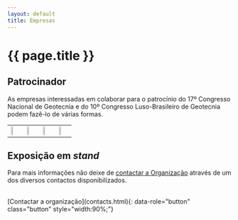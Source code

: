 ```yaml
---
layout: default
title: Empresas
---
```


# {{ page.title }}

## Patrocinador

As empresas interessadas em colaborar para o patrocínio do 17º Congresso Nacional de Geotecnia e do
10º Congresso Luso-Brasileiro de Geotecnia podem fazê-lo de várias formas.

<table class="table">
  <tbody>
    <tr>
  <td> <img src="{{site.baseurl}}/images/sponsors/sponsors_types_platina.png" style="width:40%" title="" alt=""> </td>
  <td> <img src="{{site.baseurl}}/images/sponsors/sponsors_types_ouro.png" style="width:38%" title="" alt=""> </td>
  <td> <img src="{{site.baseurl}}/images/sponsors/sponsors_types_prata.png" style="width:36%" title="" alt=""> </td>
  <td> <img src="{{site.baseurl}}/images/sponsors/sponsors_types_bronze.png" style="width:34%" title="" alt=""> </td>

  </tr>
    </tbody>
</table>

 

## Exposição em *stand*

Para mais informações não deixe de [contactar a Organização](contacts.html) através de um dos diversos contactos
disponibilizados. 

<br>
[Contactar a organização](contacts.html){: data-role="button" class="button" style="width:90%;"}